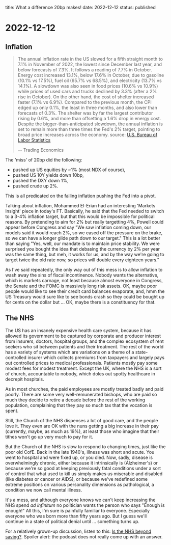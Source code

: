 title: What a difference 20bp makes!
date: 2022-12-12
status: published

# 2022-12-12
## Inflation
> The annual inflation rate in the US slowed for a fifth straight month to 7.1% in November of 2022, the lowest since December last year, and below forecasts of 7.3%. It follows a reading of 7.7% in October. Energy cost increased 13.1%, below 17.6% in October, due to gasoline (10.1% vs 17.5%), fuel oil (65.7% vs 68.5%), and electricity (13.7% vs 14.1%). A slowdown was also seen in food prices (10.6% vs 10.9%) while prices of used cars and trucks declined by 3.3% (after a 2% rise in October). On the other hand, the cost of shelter increased faster (7.1% vs 6.9%). Compared to the previous month, the CPI edged up only 0.1%, the least in three months, and also lower than forecasts of 0.3%. The shelter was by far the largest contributor rising by 0.6%, and more than offsetting a 1.6% drop in energy cost. Despite the bigger-than-anticipated slowdown, the annual inflation is set to remain more than three times the Fed's 2% target, pointing to broad price increases across the economy. source: [U.S. Bureau of Labor Statistics](http://www.bls.gov/)
>
> -- Trading Economics

The 'miss' of 20bp did the following:
- pushed up US equities by ~1% (most NDX of course),
- pushed US 10Y yields down 10bp,
- pushed the DXY down 1%,
- pushed crude up 2%.

This is all predicated on the falling inflation pushing the Fed into a pivot.

Talking about inflation, Mohammed El-Erian had an interesting 'Markets Insight' piece in today's FT. Basically, he said that the Fed needed to switch to a 3-4% inflation target, but that this would be impossible for political reasons.
By pretending to aim for 2% but really targetting 4%, Powell could appear before Congress and say "We saw inflation coming down, our models said it would reach 2%, so we eased off the pressure on the brake, so we can have a longer glide path down to our target."
This is a lot better than saying "Yes, well, our mandate is to maintain price stability. We were surprised you bought the idea that debasing the currency by 2% per year was the same thing, but meh, it works for us, and by the way we're going to target twice the old rate now, so prices will double every eighteen years."

As I've said repeatedly, the only way out of this mess is to allow inflation to wash away the sins of fiscal incontinence. Nobody wants the alternative, which is markets carnage, not least because almost everyone in Congress, the Senate and the FOMC is massively long risk assets. OK, maybe poor people would like to see their credit card balances evaporate, and, hmm the US Treasury would sure like to see bonds crash so they could be bought up for cents on the dollar but ... OK, maybe there is a constituency for that.

## The NHS
The US has an insanely expensive health care system, because it has allowed its government to be captured by corporate and producer interest from insurers, doctors, hospital groups, and the  complex ecosystem of rent seekers who sit between patients and their treatment. The rest of the world has a variety of systems which are variations on a theme of a state-controlled insurer which collects premiums from taxpayers and largely pays out controlled prices to medical professionals. Patients mostly pay some modest fees for modest treatment. Except the UK, where the NHS is a sort of church, accountable to nobody, which doles out spotty healthcare in decrepit hospitals. 

As in most churches, the paid employees are mostly treated badly and paid poorly.
There are some very well-remunerated bishops, who are paid so much they decide to retire a decade before the rest of the working population, complaining that they pay so much tax that the vocation is spent. 

Still, the Church of the NHS dispenses a lot of good care, and the people love it. 
They even are OK with the nuns getting a big increase in their pay (currently, maybe, as much as 19%), at least those who imagine that their tithes won't go up very much to pay for it.

But the Church of the NHS is slow to respond to changing times, just like the poor old CofE.
Back in the late 1940's, illness was short and acute. You went to hospital and were fixed up, or you died. 
Now, sadly, disease is overwhelmingly chronic, either because it intrinsically is (Alzheimer's) or because we're so good at keeping previously fatal conditions under a sort of control that what used to kill us simply makes us miserable and disabled (like diabetes or cancer or AIDS), or because we've redefined some extreme positions on various personality dimensions as pathological, a condition we now call mental illness.

It's a mess, and although everyone knows we can't keep increasing the NHS spend _ad infinitum_ no politician wants the person who says "Enough is enough!" 
All this, I'm sure is painfully familiar to everyone. Especially everyone who was born more than fifty years ago. But I guess we'll continue in a state of political denial until ... something turns up.

For a relatively grown-up discussion, listen to this: [Is the NHS beyond saving?](https://podcasts.apple.com/gb/podcast/is-the-nhs-beyond-saving/id1640878689?i=1000589924564). Spoiler alert: the podcast does not really come up with an answer.

